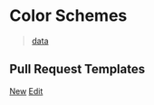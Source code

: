 # Color Schemes

> [data](data.json)

## Pull Request Templates
[New](PULL_REQUEST_TEMPLATE/color-schemes-new.md)
[Edit](PULL_REQUEST_TEMPLATE/color-schemes-edit.md)